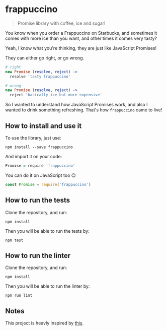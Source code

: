 # frappuccino

> Promise library with coffee, ice and sugar!

You know when you order a Frappuccino on Starbucks, and sometimes it comes with more ice than you want, and other times it comes very tasty?

Yeah, I know what you're thinking, they are just like JavaScript Promises!

They can either go right, or go wrong.

```coffeescript
# right
new Promise (resolve, reject) ->
  resolve 'tasty frappuccino'

# wrong
new Promise (resolve, reject) ->
  reject 'basically ice but more expensive'
```

So I wanted to understand how JavaScript Promises work, and also I wanted to drink something refreshing. That's how `frappuccino` came to live!

## How to install and use it

To use the library, just use:

```
npm install --save frappuccino
```

And import it on your code:

```coffeescript
Promise = require 'frappuccino'
```

You can do it on JavaScript too :wink:

```javascript
const Promise = require('frappuccino')
```

## How to run the tests

Clone the repository, and run:

```
npm install
```

Then you will be able to run the tests by:

```
npm test
```

## How to run the linter

Clone the repository, and run:

```
npm install
```

Then you will be able to run the linter by:

```
npm run lint
```

## Notes

This project is heavly inspired by [this](https://mauriciopoppe.com/notes/computer-science/computation/promises/).
